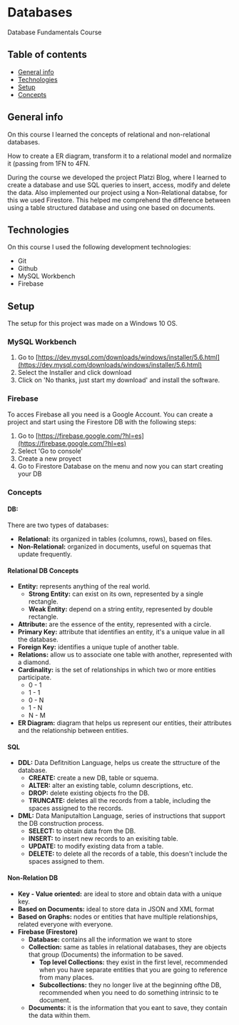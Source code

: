 # Databases
Database Fundamentals Course

## Table of contents

* [General info](#general-info) 
* [Technologies](#technologies) 
* [Setup](#setup)
* [Concepts](#concepts)

## General info
 On this course I learned the concepts of relational and non-relational databases. 
 
 How to create a ER diagram, transform it to a relational model and normalize it (passing from 1FN to 4FN.
 
 During the course we developed the project Platzi Blog, where I learned to create a database and use SQL queries to insert, access, modify and delete the data. Also implemented our project using a Non-Relational databse, for this we used Firestore. This helped me comprehend the difference between using a table structured database and using one based on documents.

## Technologies

On this course I used the following development technologies:
 <!-- - Visual Studio Code -->
 - Git
 - Github
 - MySQL Workbench
 - Firebase

## Setup

The setup for this project was made on a Windows 10 OS.

### MySQL Workbench
1. Go to [https://dev.mysql.com/downloads/windows/installer/5.6.html](https://dev.mysql.com/downloads/windows/installer/5.6.html) 
2. Select the Installer and click download
3. Click on  'No thanks, just start my download' and install the software.

### Firebase
To acces Firebase all you need is a Google Account. You can create a project and start using the Firestore DB with the following steps:
1. Go to [https://firebase.google.com/?hl=es](https://firebase.google.com/?hl=es) 
2. Select 'Go to console'
3. Create a new proyect
4. Go to Firestore Database on the menu and now you can start creating your DB

### Concepts

#### DB: 
There are two types of databases:
* **Relational:** its organized in tables (columns, rows), based on files.
* **Non-Relational:** organized in documents, useful on squemas that update frequently.

#### Relational DB Concepts
* **Entity:** represents anything of the real world.
    * **Strong Entity:** can exist on its own, represented by a single rectangle.
    * **Weak Entity:** depend on a string entity, represented by double rectangle.
* **Attribute:** are the essence of the entity, represented with a circle.
* **Primary Key:** attribute that identifies an entity, it's a unique value in all the database.
* **Foreign Key:** identifies a unique tuple of another table.
* **Relations:** allow us to associate one table with another, represented with a diamond.
* **Cardinality:** is the set of relationships in which two or more entities participate.
    * 0 - 1
    * 1 - 1
    * 0 - N
    * 1 - N
    * N - M
* **ER Diagram:** diagram that helps us represent our entities, their attributes and the relationship between entities.

#### SQL
* **DDL:** Data Defitnition Language, helps us create the sttructure of the database. 
    * **CREATE:**  create a new DB, table or squema.
    * **ALTER:** alter an existing table, column descriptions, etc.
    * **DROP:** delete existing objects fro the DB.
    * **TRUNCATE:** deletes all the records from a table, including the spaces assigned to the records. 
* **DML:** Data Maniputaltion Language, series of instructions that support the DB construction process.
    * **SELECT:** to obtain data from the DB. 
    * **INSERT:** to insert new records to an exisiting table.
    * **UPDATE:** to modify existing data from a table.
    * **DELETE:** to delete all the records of a table, this doesn't include the spaces assigned to them.

#### Non-Relation DB
* **Key - Value oriented:** are ideal to store and obtain data with a unique key.
* **Based on Documents:** ideal to store data in JSON and XML format
* **Based on Graphs:** nodes or entities that have multiple relationships, related everyone with everyone.
* **Firebase (Firestore)** 
    * **Database:** contains all the information we want to store  
    * **Collection:** same as tables in relational databases, they are objects that group (Documents) the information to be saved.
        * **Top level Collections:**  they exist in the first level, recommended when you have separate entities that you are going to reference from many places.
        * **Subcollections:** they no longer live at the beginning ofthe DB, recommended when you need to do something intrinsic to te document.
    * **Documents:**  it is the information that you eant to save, they contain the data within them.



